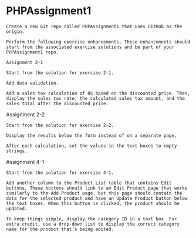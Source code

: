 # PHPAssignment1
    Create a new Git repo called PHPAssignment1 that uses GitHub as the origin. 

    Perform the following exercise enhancements. These enhancements should start from the associated exercise solutions and be part of your PHPAssignment1 repo. 
     
    Assignment 2-1 

    Start from the solution for exercise 2-1. 

    Add data validation. 

    Add a sales tax calculation of 8% based on the discounted price. Then, display the sales tax rate, the calculated sales tax amount, and the sales total after the discounted price. 

 

Assignment 2-2 

    Start from the solution for exercise 2-2. 

    Display the results below the form instead of on a separate page. 

    After each calculation, set the values in the text boxes to empty strings. 

 

Assignment 4-1 

    Start from the solution for exercise 4-1. 

    Add another column to the Product List table that contains Edit buttons. These buttons should link to an Edit Product page that works similarly to the Add Product page, but this page should contain the data for the selected product and have an Update Product button below the text boxes. When this button is clicked, the product should be updated. 

    To keep things simple, display the category ID in a text box. For extra credit, use a drop-down list to display the correct category name for the product that’s being edited. 

 
